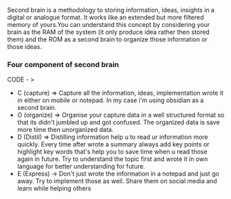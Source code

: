 Second brain is a methodology to storing information, ideas, insights in a digital or analogue format. It works like an extended but more filtered memory of yours.You can understand this concept by considering your brain as the RAM of the system (it only produce idea rather then stored them) and the ROM as a second brain to organize those information or those ideas.

 ### **Four component of second brain**
 
 CODE - >
 
 - C (capture) => Capture all the information, ideas, implementation wrote it in either on mobile or notepad. In my case i'm using obsidian as a second brain.
 - O (organize) => Organise your capture data in a well structured format so that its didn't jumbled up and got confused. The organized data is save more time then unorganized data. 
 - D (Distil) => Distilling information help u to read ur information more quickly. Every time after wrote a summary always add key points or highlight key words that's help you to save time when u read those again in future. Try to understand the topic first and wrote it in own language for better understanding for future.
 - E (Express) -> Don't just wrote the information in a notepad and just go away. Try to implement those as well. Share them on social media and learn while helping others